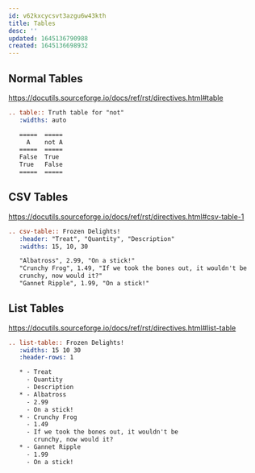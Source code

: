 ```yaml
---
id: v62kxcycsvt3azgu6w43kth
title: Tables
desc: ''
updated: 1645136790988
created: 1645136698932
---
```


## Normal Tables

<https://docutils.sourceforge.io/docs/ref/rst/directives.html#table>

```rst
.. table:: Truth table for "not"
   :widths: auto

   =====  =====
     A    not A
   =====  =====
   False  True
   True   False
   =====  =====
```

## CSV Tables

<https://docutils.sourceforge.io/docs/ref/rst/directives.html#csv-table-1>

```rst
.. csv-table:: Frozen Delights!
   :header: "Treat", "Quantity", "Description"
   :widths: 15, 10, 30

   "Albatross", 2.99, "On a stick!"
   "Crunchy Frog", 1.49, "If we took the bones out, it wouldn't be
   crunchy, now would it?"
   "Gannet Ripple", 1.99, "On a stick!"
```

## List Tables

<https://docutils.sourceforge.io/docs/ref/rst/directives.html#list-table>

```rst
.. list-table:: Frozen Delights!
   :widths: 15 10 30
   :header-rows: 1

   * - Treat
     - Quantity
     - Description
   * - Albatross
     - 2.99
     - On a stick!
   * - Crunchy Frog
     - 1.49
     - If we took the bones out, it wouldn't be
       crunchy, now would it?
   * - Gannet Ripple
     - 1.99
     - On a stick!
```

